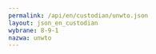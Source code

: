```yaml
---
permalink: /api/en/custodian/unwto.json
layout: json_en_custodian
wybrane: 8-9-1
nazwa: unwto
---
```

